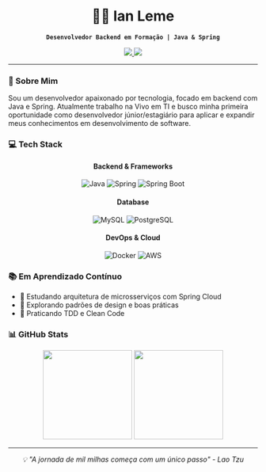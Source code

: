 <div align="center">
  
  # 👨‍💻 Ian Leme
  
  **`Desenvolvedor Backend em Formação | Java & Spring`**
  
  <p>
    <a href="mailto:ianlemee@hotmail.com">
      <img src="https://img.shields.io/badge/Email-D14836?style=for-the-badge&logo=gmail&logoColor=white" />
    </a>
    <a href="https://linkedin.com/in/seu-linkedin">
      <img src="https://img.shields.io/badge/LinkedIn-0077B5?style=for-the-badge&logo=linkedin&logoColor=white" />
    </a>
  </p>
</div>

---

### 🚀 Sobre Mim

Sou um desenvolvedor apaixonado por tecnologia, focado em backend com Java e Spring. Atualmente trabalho na Vivo em TI e busco minha primeira oportunidade como desenvolvedor júnior/estagiário para aplicar e expandir meus conhecimentos em desenvolvimento de software.

### 💻 Tech Stack

<div align="center">
  
  #### Backend & Frameworks
  ![Java](https://img.shields.io/badge/Java-ED8B00?style=for-the-badge&logo=openjdk&logoColor=white)
  ![Spring](https://img.shields.io/badge/Spring-6DB33F?style=for-the-badge&logo=spring&logoColor=white)
  ![Spring Boot](https://img.shields.io/badge/Spring_Boot-F2F4F9?style=for-the-badge&logo=spring-boot)
  
  #### Database
  ![MySQL](https://img.shields.io/badge/MySQL-005C84?style=for-the-badge&logo=mysql&logoColor=white)
  ![PostgreSQL](https://img.shields.io/badge/PostgreSQL-316192?style=for-the-badge&logo=postgresql&logoColor=white)
  
  #### DevOps & Cloud
  ![Docker](https://img.shields.io/badge/Docker-2CA5E0?style=for-the-badge&logo=docker&logoColor=white)
  ![AWS](https://img.shields.io/badge/Amazon_AWS-FF9900?style=for-the-badge&logo=amazonaws&logoColor=white)
  
</div>

### 📚 Em Aprendizado Contínuo

- 🌱 Estudando arquitetura de microsserviços com Spring Cloud
- 📖 Explorando padrões de design e boas práticas
- 🔧 Praticando TDD e Clean Code

### 📊 GitHub Stats

<div align="center">
  <img height="180em" src="https://github-readme-stats.vercel.app/api?username=ianlemee&show_icons=true&theme=dracula&include_all_commits=true&count_private=true"/>
  <img height="180em" src="https://github-readme-stats.vercel.app/api/top-langs/?username=ianlemee&layout=compact&langs_count=7&theme=dracula"/>
</div>

---

<div align="center">
  <i>💡 "A jornada de mil milhas começa com um único passo" - Lao Tzu</i>
</div>
